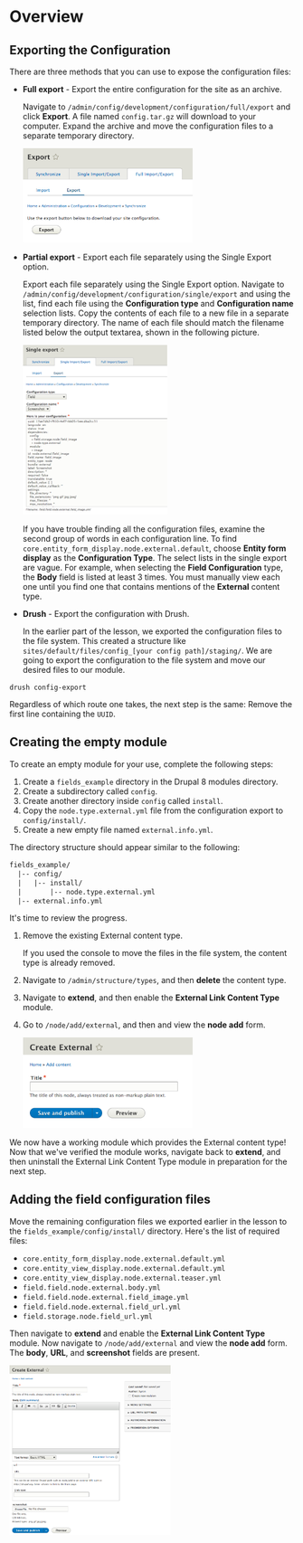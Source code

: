 <!--
{
"name" : "drupal-8-exporting-configurations",
"version" : "0.0.1",
"title" : "Lesson 5.2 - Exporting configurations",
"description" : "Exporting configurations",
"freshnessDate" : 2015-12-11,
"homepage" : "https://docs.acquia.com/articles/drupal-8-exporting-configurations",
"canonicalSource" : "https://docs.acquia.com/articles/drupal-8-exporting-configurations",
"license" : "CC BY-SA"
}
-->

<!-- @section -->

# Overview

<!-- @section -->

## Exporting the Configuration

There are three methods that you can use to expose the configuration files:

*   **Full export** - Export the entire configuration for the site as an archive.

    Navigate to `/admin/config/development/configuration/full/export` and click **Export**. A file named `config.tar.gz` will download to your computer. Expand the archive and move the configuration files to a separate temporary directory.

    ![full-export.png](https://raw.githubusercontent.com/outlearn-content/acquia/master/assets/full-export.png)

*   **Partial export** - Export each file separately using the Single Export option.

    Export each file separately using the Single Export option. Navigate to `/admin/config/development/configuration/single/export` and using the list, find each file using the **Configuration type** and **Configuration name** selection lists. Copy the contents of each file to a new file in a separate temporary directory. The name of each file should match the filename listed below the output textarea, shown in the following picture.

    ![single-export.png](https://raw.githubusercontent.com/outlearn-content/acquia/master/assets/single-export.png)

    If you have trouble finding all the configuration files, examine the second group of words in each configuration line. To find `core.entity_form_display.node.external.default`, choose **Entity form display** as the **Configuration Type**. The select lists in the single export are vague. For example, when selecting the **Field Configuration** type, the **Body** field is listed at least 3 times. You must manually view each one until you find one that contains mentions of the **External** content type.

*   **Drush** - Export the configuration with Drush.

    In the earlier part of the lesson, we exported the configuration files to the file system. This created a structure like `sites/default/files/config_[your config path]/staging/`. We are going to export the configuration to the file system and move our desired files to our module.

  ```
  drush config-export
  ```

<!-- @task, "text" : "Export the configuration needed for your content type as a preparation to have it included by your own module." -->

Regardless of which route one takes, the next step is the same: Remove the first line containing the `UUID`.

<!-- @section -->

## Creating the empty module

To create an empty module for your use, complete the following steps:

1.  Create a `fields_example` directory in the Drupal 8 modules directory.
2.  Create a subdirectory called `config`.
3.  Create another directory inside `config` called `install`.
4.  Copy the `node.type.external.yml` file from the configuration export to `config/install/`.
5.  Create a new empty file named `external.info.yml`.

The directory structure should appear similar to the following:

```
fields_example/
  |-- config/
  |   |-- install/
  |       |-- node.type.external.yml
  |-- external.info.yml
```

It's time to review the progress.

1.  Remove the existing External content type.

    If you used the console to move the files in the file system, the content type is already removed.

2.  Navigate to `/admin/structure/types`, and then **delete** the content type.
3.  Navigate to **extend**, and then enable the **External Link Content Type** module.
4.  Go to `/node/add/external`, and then and view the **node add** form.

    ![one-field-node.png](https://raw.githubusercontent.com/outlearn-content/acquia/master/assets/one-field-node.png)

We now have a working module which provides the External content type! Now that we've verified the module works, navigate back to **extend**, and then uninstall the External Link Content Type module in preparation for the next step.

<!-- @task, "text" : "Create an empty placeholder module as described above that is going to provide your content type." -->

<!-- @section -->

## Adding the field configuration files

Move the remaining configuration files we exported earlier in the lesson to the `fields_example/config/install/` directory. Here's the list of required files:

*   `core.entity_form_display.node.external.default.yml`
*   `core.entity_view_display.node.external.default.yml`
*   `core.entity_view_display.node.external.teaser.yml`
*   `field.field.node.external.body.yml`
*   `field.field.node.external.field_image.yml`
*   `field.field.node.external.field_url.yml`
*   `field.storage.node.field_url.yml`

Then navigate to **extend** and enable the **External Link Content Type** module. Now navigate to `/node/add/external` and view the **node add** form. The **body**, **URL**, and **screenshot** fields are present.

![enabled-external.png](https://raw.githubusercontent.com/outlearn-content/acquia/master/assets/enabled-external.png)

<!-- @task, "text" : "Extend the module as described so it provides all the field-level configuration for your content type as well." -->
